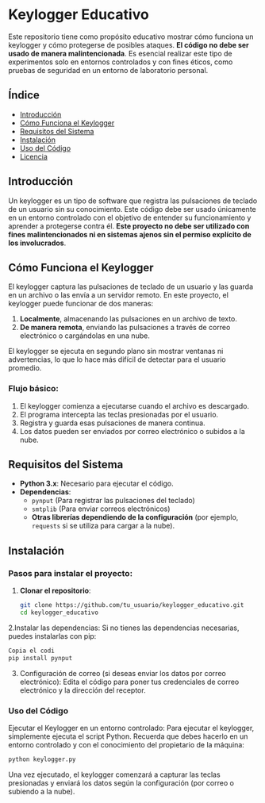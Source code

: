 # **Keylogger Educativo**
Este repositorio tiene como propósito educativo mostrar cómo funciona un keylogger y cómo protegerse de posibles ataques. **El código no debe ser usado de manera malintencionada**. Es esencial realizar este tipo de experimentos solo en entornos controlados y con fines éticos, como pruebas de seguridad en un entorno de laboratorio personal.

## **Índice**
- [Introducción](#introducción)
- [Cómo Funciona el Keylogger](#cómo-funciona-el-keylogger)
- [Requisitos del Sistema](#requisitos-del-sistema)
- [Instalación](#instalación)
- [Uso del Código](#uso-del-código)
- [Licencia](#licencia)

## **Introducción**
Un keylogger es un tipo de software que registra las pulsaciones de teclado de un usuario sin su conocimiento. Este código debe ser usado únicamente en un entorno controlado con el objetivo de entender su funcionamiento y aprender a protegerse contra él. **Este proyecto no debe ser utilizado con fines malintencionados ni en sistemas ajenos sin el permiso explícito de los involucrados**.

## **Cómo Funciona el Keylogger**
El keylogger captura las pulsaciones de teclado de un usuario y las guarda en un archivo o las envía a un servidor remoto. En este proyecto, el keylogger puede funcionar de dos maneras:
1. **Localmente**, almacenando las pulsaciones en un archivo de texto.
2. **De manera remota**, enviando las pulsaciones a través de correo electrónico o cargándolas en una nube.

El keylogger se ejecuta en segundo plano sin mostrar ventanas ni advertencias, lo que lo hace más difícil de detectar para el usuario promedio.

### **Flujo básico**:
1. El keylogger comienza a ejecutarse cuando el archivo es descargado.
2. El programa intercepta las teclas presionadas por el usuario.
3. Registra y guarda esas pulsaciones de manera continua.
4. Los datos pueden ser enviados por correo electrónico o subidos a la nube.

## **Requisitos del Sistema**
- **Python 3.x**: Necesario para ejecutar el código.
- **Dependencias**: 
  - `pynput` (Para registrar las pulsaciones del teclado)
  - `smtplib` (Para enviar correos electrónicos)
  - **Otras librerías dependiendo de la configuración** (por ejemplo, `requests` si se utiliza para cargar a la nube).

## **Instalación**

### **Pasos para instalar el proyecto**:

1. **Clonar el repositorio**:
   ```bash
   git clone https://github.com/tu_usuario/keylogger_educativo.git
   cd keylogger_educativo

2.Instalar las dependencias: Si no tienes las dependencias necesarias, puedes instalarlas con pip:

```bash
Copia el codi
pip install pynput
```
3. Configuración de correo (si deseas enviar los datos por correo electrónico):
Edita el código para poner tus credenciales de correo electrónico y la dirección del receptor.

### **Uso del Código**
Ejecutar el Keylogger en un entorno controlado:
Para ejecutar el keylogger, simplemente ejecuta el script Python. Recuerda que debes hacerlo en un entorno controlado y con el conocimiento del propietario de la máquina:

```bash
python keylogger.py
```
Una vez ejecutado, el keylogger comenzará a capturar las teclas presionadas y enviará los datos según la configuración (por correo o subiendo a la nube).
